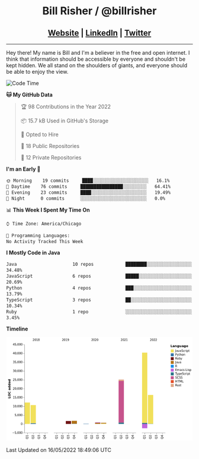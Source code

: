 
<h1 align="center">
    Bill Risher / @billrisher <br />
</h1>
<h2 align="center">
    <a href="https://billrisher.com">Website</a> | <a href="https://linkedin.com/in/william-risher">LinkedIn</a> | <a href="https://twitter.com/billrisher_">Twitter</a> 
 </h2>

---

Hey there! My name is Bill and I'm a believer in the free and open internet. 
I think that information should be accessible by everyone and shouldn't be kept hidden. 
We all stand on the shoulders of giants, and everyone should be able to enjoy the view.

<!--START_SECTION:waka-->
![Code Time](http://img.shields.io/badge/Code%20Time-0%20secs-blue)

**🐱 My GitHub Data** 

> 🏆 98 Contributions in the Year 2022
 > 
> 📦 15.7 kB Used in GitHub's Storage 
 > 
> 💼 Opted to Hire
 > 
> 📜 18 Public Repositories 
 > 
> 🔑 12 Private Repositories  
 > 
**I'm an Early 🐤** 

```text
🌞 Morning    19 commits     ████░░░░░░░░░░░░░░░░░░░░░   16.1% 
🌆 Daytime    76 commits     ████████████████░░░░░░░░░   64.41% 
🌃 Evening    23 commits     ████░░░░░░░░░░░░░░░░░░░░░   19.49% 
🌙 Night      0 commits      ░░░░░░░░░░░░░░░░░░░░░░░░░   0.0%

```


📊 **This Week I Spent My Time On** 

```text
⌚︎ Time Zone: America/Chicago

💬 Programming Languages: 
No Activity Tracked This Week

```

**I Mostly Code in Java** 

```text
Java                     10 repos            ████████░░░░░░░░░░░░░░░░░   34.48% 
JavaScript               6 repos             █████░░░░░░░░░░░░░░░░░░░░   20.69% 
Python                   4 repos             ███░░░░░░░░░░░░░░░░░░░░░░   13.79% 
TypeScript               3 repos             ██░░░░░░░░░░░░░░░░░░░░░░░   10.34% 
Ruby                     1 repo              ░░░░░░░░░░░░░░░░░░░░░░░░░   3.45%

```


**Timeline**

![Chart not found](https://raw.githubusercontent.com/billrisher/billrisher/main/charts/bar_graph.png) 


 Last Updated on 16/05/2022 18:49:06 UTC
<!--END_SECTION:waka-->

